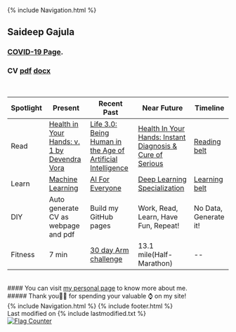 <!-- Code Begin to use gtag in githubpages -->
<div id="text"></div> 
<!-- Global site tag (gtag.js) - Google Analytics -->
<script async src="https://www.googletagmanager.com/gtag/js?id=UA-139981219-1"></script>
<script>
  window.dataLayer = window.dataLayer || [];
  function gtag(){dataLayer.push(arguments);}
  gtag('js', new Date());

  gtag('config', 'UA-139981219-1');
</script>
<!-- Code End to use gtag in githubpages -->
{% include Navigation.html %}
<br>
## Saideep Gajula 
### <a href="https://deepuhub.github.io/pages/COVID-19" target="_blank">COVID-19 Page<a/>.
### CV <a href="https://github.com/deepuHub/deepuhub.github.io/blob/master/docs/Saideep%20Gajula.pdf?raw=true" target="_blank">pdf<a/> <a href="https://github.com/deepuHub/deepuhub.github.io/blob/master/docs/Saideep%20Gajula.docx?raw=true" target="_blank">docx<a/>
<br>
  
Spotlight | Present | Recent Past | Near Future | Timeline
------------ | ------------- | ------------- | ------------- | -------------
Read | <a href="https://www.amazon.com/Health-Your-Hands-v-1/dp/8124301263" target="_blank">Health in Your Hands: v. 1 by Devendra Vora</a> | <a href="https://www.amazon.in/Life-3-0-Being-Artificial-Intelligence-ebook/dp/B07474JB3Q/ref=tmm_kin_swatch_0?_encoding=UTF8&qid=1643786183&sr=8-1" target="_blank">Life 3.0: Being Human in the Age of Artificial Intelligence</a> | <a href="https://www.amazon.com/Health-Your-Hands-Diagnosis-Diseases/dp/8124309000/ref=pd_sbs_1/137-6342557-8379543?pd_rd_w=T1nuU&pf_rd_p=3676f086-9496-4fd7-8490-77cf7f43f846&pf_rd_r=5PS3K80K866AFSKA4SD7&pd_rd_r=ac33b9d5-064a-4d77-bb28-538dba15859e&pd_rd_wg=9fqJz&pd_rd_i=8124309000&psc=1" target="_blank">Health In Your Hands: Instant Diagnosis & Cure of Serious</a> | <a href="https://deepuhub.github.io/reading-list/" target="_blank">Reading belt</a> 
Learn | <a href="https://www.coursera.org/learn/machine-learning?" target="_blank">Machine Learning</a> | <a href="https://www.coursera.org/learn/ai-for-everyone?" target="_blank">AI For Everyone</a> | <a href="https://www.coursera.org/specializations/deep-learning?" target="_blank">Deep Learning Specialization</a> | <a href="https://deepuhub.github.io/learning-list/" target="_blank">Learning belt</a> 
DIY | Auto generate CV as webpage and pdf  | Build my GitHub pages | Work, Read, Learn, Have Fun, Repeat! |  No Data, Generate it! 
Fitness | 7 min | <a href="https://deepuhub.github.io/images/09-Apr-2020_30DayArms.JPG.png" target="_blank">30 day Arm challenge</a> | 13.1 mile(Half-Marathon) | --

<br>
#### You can visit <a href="https://deepuhub.github.io/pages/personal"> my personal page</a> to know more about me.
<br>
##### Thank you🙏🏽 for spending your valuable ⌚ on my site!
<br>
{% include Navigation.html %}
{% include footer.html %}
<br>
Last modified on {% include lastmodified.txt %} 
<br>
<a href="https://info.flagcounter.com/PJPl"><img src="https://s11.flagcounter.com/count2/PJPl/bg_FFFFFF/txt_000000/border_CCCCCC/columns_2/maxflags_10/viewers_0/labels_0/pageviews_0/flags_0/percent_0/" alt="Flag Counter" border="0"></a>
